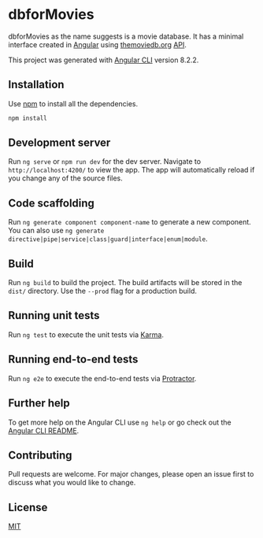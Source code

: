 # dbforMovies

dbforMovies as the name suggests is a movie database. It has a minimal interface created in [Angular](https://angular.io/) using [themoviedb.org](https://www.themoviedb.org) [API](https://www.themoviedb.org/documentation/api).

This project was generated with [Angular CLI](https://github.com/angular/angular-cli) version 8.2.2.

## Installation

Use [npm](https://www.npmjs.com/) to install all the dependencies.

```bash
npm install
```

## Development server

Run `ng serve` or `npm run dev` for the dev server.
Navigate to `http://localhost:4200/` to view the app.
The app will automatically reload if you change any of the source files.

## Code scaffolding

Run `ng generate component component-name` to generate a new component. You can also use `ng generate directive|pipe|service|class|guard|interface|enum|module`.

## Build

Run `ng build` to build the project. The build artifacts will be stored in the `dist/` directory. Use the `--prod` flag for a production build.

## Running unit tests

Run `ng test` to execute the unit tests via [Karma](https://karma-runner.github.io).

## Running end-to-end tests

Run `ng e2e` to execute the end-to-end tests via [Protractor](http://www.protractortest.org/).

## Further help

To get more help on the Angular CLI use `ng help` or go check out the [Angular CLI README](https://github.com/angular/angular-cli/blob/master/README.md).

## Contributing

Pull requests are welcome. For major changes, please open an issue first to discuss what you would like to change.

## License

[MIT](https://choosealicense.com/licenses/mit/)
